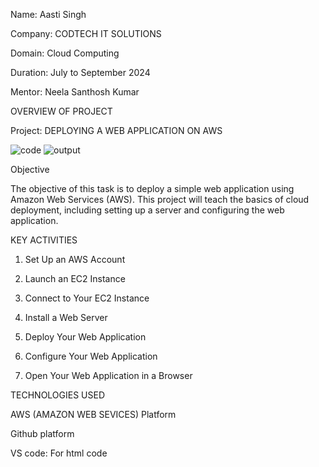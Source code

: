 Name: Aasti Singh 

Company: CODTECH IT SOLUTIONS 

Domain: Cloud Computing 

Duration: July to September 2024 

Mentor: Neela Santhosh Kumar 


OVERVIEW OF PROJECT 


Project: DEPLOYING A WEB APPLICATION ON AWS 


![code](https://github.com/user-attachments/assets/ddd50ee6-398d-4fdb-b1e1-a911f8363d8f)
![output](https://github.com/user-attachments/assets/13ab9813-fa4a-46e9-9200-f0bdf4af526a)



Objective 

The objective of this task is to deploy a simple web application using Amazon Web Services
(AWS). This project will teach the basics of cloud deployment, including
setting up a server and configuring the web application. 


KEY ACTIVITIES 

1. Set Up an AWS Account
  
2. Launch an EC2 Instance
 
3. Connect to Your EC2 Instance
   
4. Install a Web Server
 
5. Deploy Your Web Application
 
6. Configure Your Web Application
 
7. Open Your Web Application in a Browser
    

TECHNOLOGIES USED 


AWS (AMAZON WEB SEVICES) Platform 

Github platform 

VS code: For html code 


